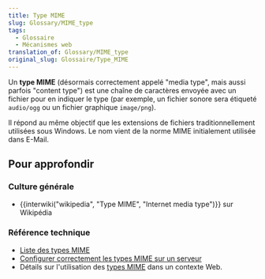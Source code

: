 ```yaml
---
title: Type MIME
slug: Glossary/MIME_type
tags:
  - Glossaire
  - Mécanismes web
translation_of: Glossary/MIME_type
original_slug: Glossaire/Type_MIME
---
```

Un **type MIME** (désormais correctement appelé "media type", mais aussi parfois "content type") est une chaîne de caractères envoyée avec un fichier pour en indiquer le type (par exemple, un fichier sonore sera étiqueté `audio/ogg` ou un fichier graphique `image/png`).

Il répond au même objectif que les extensions de fichiers traditionnellement utilisées sous Windows. Le nom vient de la norme MIME initialement utilisée dans E-Mail.

## Pour approfondir

### Culture générale

- {{interwiki("wikipedia", "Type MIME", "Internet media type")}} sur Wikipédia

### Référence technique

- [Liste des types MIME](http://www.iana.org/assignments/media-types/media-types.xhtml)
- [Configurer correctement les types MIME sur un serveur](/fr/docs/Web/Security/Securing_your_site/Configuring_server_MIME_types)
- Détails sur l'utilisation des [types MIME](/fr/docs/Web/HTTP/Basics_of_HTTP/MIME_types) dans un contexte Web.
